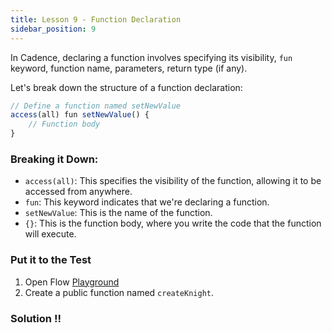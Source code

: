 ```yaml
---
title: Lesson 9 - Function Declaration
sidebar_position: 9
---
```


In Cadence, declaring a function involves specifying its visibility, `fun` keyword, function name, parameters, return type (if any).

Let's break down the structure of a function declaration:

```jsx
// Define a function named setNewValue
access(all) fun setNewValue() {
    // Function body
}
```

### Breaking it Down:

- `access(all)`: This specifies the visibility of the function, allowing it to be accessed from anywhere.
- `fun`: This keyword indicates that we're declaring a function.
- `setNewValue`: This is the name of the function.
- `{}`: This is the function body, where you write the code that the function will execute.

### Put it to the Test

1. Open Flow [Playground](https://play.flow.com/)
2. Create a public function named `createKnight`.

### Solution !!
